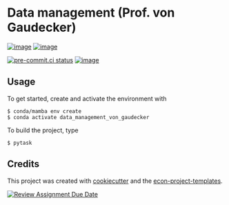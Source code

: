 # Data management (Prof. von Gaudecker)

[![image](https://img.shields.io/github/actions/workflow/status/felixschmitz/data_management_von_gaudecker/main.yml?branch=main)](https://github.com/felixschmitz/data_management_von_gaudecker/actions?query=branch%3Amain)
[![image](https://codecov.io/gh/felixschmitz/data_management_von_gaudecker/branch/main/graph/badge.svg)](https://codecov.io/gh/felixschmitz/data_management_von_gaudecker)

[![pre-commit.ci status](https://results.pre-commit.ci/badge/github/felixschmitz/data_management_von_gaudecker/main.svg)](https://results.pre-commit.ci/latest/github/felixschmitz/data_management_von_gaudecker/main)
[![image](https://img.shields.io/badge/code%20style-black-000000.svg)](https://github.com/psf/black)

## Usage

To get started, create and activate the environment with

```console
$ conda/mamba env create
$ conda activate data_management_von_gaudecker
```

To build the project, type

```console
$ pytask
```

## Credits

This project was created with [cookiecutter](https://github.com/audreyr/cookiecutter)
and the
[econ-project-templates](https://github.com/OpenSourceEconomics/econ-project-templates).

[![Review Assignment Due Date](https://classroom.github.com/assets/deadline-readme-button-24ddc0f5d75046c5622901739e7c5dd533143b0c8e959d652212380cedb1ea36.svg)](https://classroom.github.com/a/EVOsE4mq)
